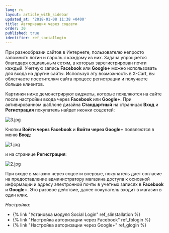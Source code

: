 ```yaml
---
lang: ru
layout: article_with_sidebar
updated_at: '2018-01-08 11:38 +0400'
title: Авторизация через соцсети
order: 30
published: true
identifier: ref_sociallogin
---
```

При разнообразии сайтов в Интернете, пользователю непросто запомнить логин и пароль к каждому из них. Задача упрощается благодаря социальным сетям, в которых зарегистрирован почти каждый. Учетную запись **Facebook** или **Google+** можно использовать для входа на другие сайты. Используя эту возможность в X-Cart, вы облегчаете посетителям сайта процесс регистрации и получаете больше клиентов.

Картинки ниже демонстрируют виджеты, которые появляются на сайте после настройки входа через **Facebook** или **Google+**. При активированном шаблоне дизайна **Стандартный** на страницах **Вход** и **Регистрация** покупатель найдет иконки соцсетей:

![3.jpg]({{site.baseurl}}/attachments/ref_sociallogin/3.jpg)

Кнопки **Войти через Facebook** и **Войти через Google+** появляются в меню **Вход**:

![1.jpg]({{site.baseurl}}/attachments/ref_sociallogin/1.jpg)

и на странице **Регистрация**:

![2.jpg]({{site.baseurl}}/attachments/ref_sociallogin/2.jpg)

При входе в магазин через соцсети впервые, покупатель дает согласие на предоставление администратору магазина доступа к основной информации и адресу электронной почты в учетных записях в **Facebook** и **Google+**. Это разовое действие, далее покупатель входит в магазин в один клик.

_Настройка:_

*   {% link "Установка модуля Social Login" ref_slinstallation %}
*   {% link "Настройка авторизации через Facebook" ref_fblogin %}
*   {% link "Настройка авторизации через Google+" ref_glogin %}
